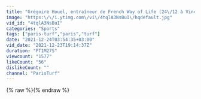 ```yaml
---
title: "Grégoire Houel, entraîneur de French Way of Life (24\/12 à Vincennes)"
image: "https:\/\/i.ytimg.com\/vi\/4tqlA3NsBuI\/hqdefault.jpg"
vid_id: "4tqlA3NsBuI"
categories: "Sports"
tags: ["paris-turf","paris","turf"]
date: "2021-12-24T03:54:35+03:00"
vid_date: "2021-12-23T19:14:37Z"
duration: "PT1M27S"
viewcount: "1577"
likeCount: "56"
dislikeCount: ""
channel: "ParisTurf"
---
```

{% raw %}{% endraw %}

